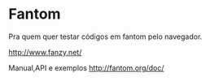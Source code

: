 Fantom
======
Pra quem quer testar códigos em fantom pelo navegador.

http://www.fanzy.net/

Manual,API e exemplos 
http://fantom.org/doc/
